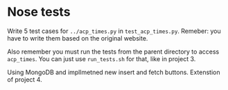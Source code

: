 # Nose tests #

Write 5 test cases for `../acp_times.py` in `test_acp_times.py`. Remeber: you have to write them based on the original website.

Also remember you must run the tests from the parent directory to access `acp_times`. You can just use `run_tests.sh` for that, like in project 3.

Using MongoDB and impllmetned new insert and fetch buttons. Extenstion of project 4.